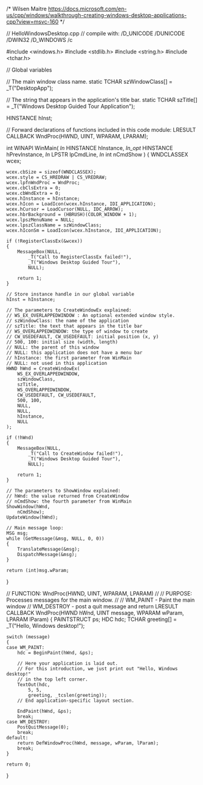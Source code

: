 /*
Wilsen Maitre
https://docs.microsoft.com/en-us/cpp/windows/walkthrough-creating-windows-desktop-applications-cpp?view=msvc-160
*/

// HelloWindowsDesktop.cpp
// compile with: /D_UNICODE /DUNICODE /DWIN32 /D_WINDOWS /c

#include <windows.h>
#include <stdlib.h>
#include <string.h>
#include <tchar.h>

// Global variables

// The main window class name.
static TCHAR szWindowClass[] = _T("DesktopApp");

// The string that appears in the application's title bar.
static TCHAR szTitle[] = _T("Windows Desktop Guided Tour Application");

HINSTANCE hInst;

// Forward declarations of functions included in this code module:
LRESULT CALLBACK WndProc(HWND, UINT, WPARAM, LPARAM);

int WINAPI WinMain(
    _In_ HINSTANCE hInstance,
    _In_opt_ HINSTANCE hPrevInstance,
    _In_ LPSTR     lpCmdLine,
    _In_ int       nCmdShow
)
{
    WNDCLASSEX wcex;

    wcex.cbSize = sizeof(WNDCLASSEX);
    wcex.style = CS_HREDRAW | CS_VREDRAW;
    wcex.lpfnWndProc = WndProc;
    wcex.cbClsExtra = 0;
    wcex.cbWndExtra = 0;
    wcex.hInstance = hInstance;
    wcex.hIcon = LoadIcon(wcex.hInstance, IDI_APPLICATION);
    wcex.hCursor = LoadCursor(NULL, IDC_ARROW);
    wcex.hbrBackground = (HBRUSH)(COLOR_WINDOW + 1);
    wcex.lpszMenuName = NULL;
    wcex.lpszClassName = szWindowClass;
    wcex.hIconSm = LoadIcon(wcex.hInstance, IDI_APPLICATION);

    if (!RegisterClassEx(&wcex))
    {
        MessageBox(NULL,
            _T("Call to RegisterClassEx failed!"),
            _T("Windows Desktop Guided Tour"),
            NULL);

        return 1;
    }

    // Store instance handle in our global variable
    hInst = hInstance;

    // The parameters to CreateWindowEx explained:
    // WS_EX_OVERLAPPEDWINDOW : An optional extended window style.
    // szWindowClass: the name of the application
    // szTitle: the text that appears in the title bar
    // WS_OVERLAPPEDWINDOW: the type of window to create
    // CW_USEDEFAULT, CW_USEDEFAULT: initial position (x, y)
    // 500, 100: initial size (width, length)
    // NULL: the parent of this window
    // NULL: this application does not have a menu bar
    // hInstance: the first parameter from WinMain
    // NULL: not used in this application
    HWND hWnd = CreateWindowEx(
        WS_EX_OVERLAPPEDWINDOW,
        szWindowClass,
        szTitle,
        WS_OVERLAPPEDWINDOW,
        CW_USEDEFAULT, CW_USEDEFAULT,
        500, 100,
        NULL,
        NULL,
        hInstance,
        NULL
    );

    if (!hWnd)
    {
        MessageBox(NULL,
            _T("Call to CreateWindow failed!"),
            _T("Windows Desktop Guided Tour"),
            NULL);

        return 1;
    }

    // The parameters to ShowWindow explained:
    // hWnd: the value returned from CreateWindow
    // nCmdShow: the fourth parameter from WinMain
    ShowWindow(hWnd,
        nCmdShow);
    UpdateWindow(hWnd);

    // Main message loop:
    MSG msg;
    while (GetMessage(&msg, NULL, 0, 0))
    {
        TranslateMessage(&msg);
        DispatchMessage(&msg);
    }

    return (int)msg.wParam;
}

//  FUNCTION: WndProc(HWND, UINT, WPARAM, LPARAM)
//
//  PURPOSE:  Processes messages for the main window.
//
//  WM_PAINT    - Paint the main window
//  WM_DESTROY  - post a quit message and return
LRESULT CALLBACK WndProc(HWND hWnd, UINT message, WPARAM wParam, LPARAM lParam)
{
    PAINTSTRUCT ps;
    HDC hdc;
    TCHAR greeting[] = _T("Hello, Windows desktop!");

    switch (message)
    {
    case WM_PAINT:
        hdc = BeginPaint(hWnd, &ps);

        // Here your application is laid out.
        // For this introduction, we just print out "Hello, Windows desktop!"
        // in the top left corner.
        TextOut(hdc,
            5, 5,
            greeting, _tcslen(greeting));
        // End application-specific layout section.

        EndPaint(hWnd, &ps);
        break;
    case WM_DESTROY:
        PostQuitMessage(0);
        break;
    default:
        return DefWindowProc(hWnd, message, wParam, lParam);
        break;
    }

    return 0;
}

